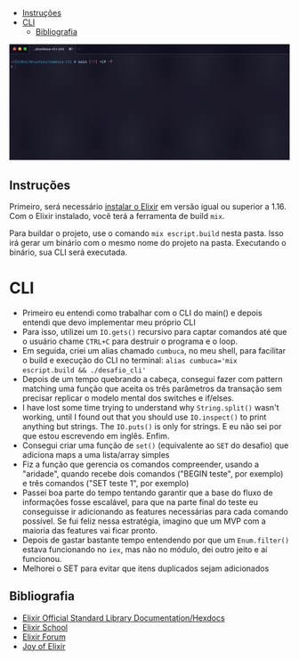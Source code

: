 <!--toc:start-->

- [Instruções](#instruções)
- [CLI](#cli)
  - [Bibliografia](#bibliografia)
  <!--toc:end-->

![](https://github.com/ggteixeira/cumbuca-cli/blob/main/media/cli.gif)

## Instruções

Primeiro, será necessário [instalar o Elixir](https://elixir-lang.org/install.html)
em versão igual ou superior a 1.16.
Com o Elixir instalado, você terá a ferramenta de build `mix`.

Para buildar o projeto, use o comando `mix escript.build` nesta pasta.
Isso irá gerar um binário com o mesmo nome do projeto na pasta.
Executando o binário, sua CLI será executada.

# CLI

- Primeiro eu entendi como trabalhar com o CLI do main() e depois entendi que devo implementar meu próprio CLI
- Para isso, utilizei um `IO.gets()` recursivo para captar comandos até que o usuário chame `CTRL+C` para destruir o programa e o loop.
- Em seguida, criei um alias chamado `cumbuca`, no meu shell, para facilitar o build e execução do CLI no terminal: `alias cumbuca='mix escript.build && ./desafio_cli'`
- Depois de um tempo quebrando a cabeça, consegui fazer com pattern matching uma função que aceita os três parâmetros da transação sem precisar replicar o modelo mental dos switches e if/elses.
- I have lost some time trying to understand why `String.split()` wasn't working, until I found out that you should use `IO.inspect()` to print anything but strings. The `IO.puts()` is only for strings. E eu não sei por que estou escrevendo em inglês. Enfim.
- Consegui criar uma função de `set()` (equivalente ao `SET` do desafio) que adiciona maps a uma lista/array simples
- Fiz a função que gerencia os comandos compreender, usando a "aridade", quando recebe dois comandos ("BEGIN teste", por exemplo) e três comandos ("SET teste 1", por exemplo)
- Passei boa parte do tempo tentando garantir que a base do fluxo de informações fosse escalável, para que na parte final do teste eu conseguisse ir adicionando as features necessárias para cada comando possível. Se fui feliz nessa estratégia, imagino que um MVP com a maioria das features vai ficar pronto.
- Depois de gastar bastante tempo entendendo por que um `Enum.filter()` estava funcionando no `iex`, mas não no módulo, dei outro jeito e aí funcionou.
- Melhorei o SET para evitar que itens duplicados sejam adicionados

## Bibliografia

- [Elixir Official Standard Library Documentation/Hexdocs](https://elixir-lang.org/docs.html)
- [Elixir School](https://elixirschool.com/en)
- [Elixir Forum](https://elixirforum.com/)
- [Joy of Elixir](https://joyofelixir.com/toc.html)
